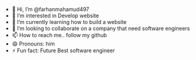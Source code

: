 - 👋 Hi, I’m @farhanmahamud497
- 👀 I’m interested in Develop website
- 🌱 I’m currently learning how to build a website
- 💞️ I’m looking to collaborate on a company that need software engineers
- 📫 How to reach me.. follow my github
- 😄 Pronouns: him
- ⚡ Fun fact: Future Best software engineer

<!---
farhanmahamud497/farhanmahamud497 is a ✨ special ✨ repository because its `README.md` (this file) appears on your GitHub profile.
You can click the Preview link to take a look at your changes.
--->
